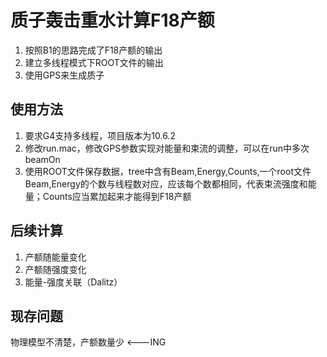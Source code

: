 # 质子轰击重水计算F18产额

1. 按照B1的思路完成了F18产额的输出
2. 建立多线程模式下ROOT文件的输出 
3. 使用GPS来生成质子


## 使用方法

1. 要求G4支持多线程，项目版本为10.6.2
2. 修改run.mac，修改GPS参数实现对能量和束流的调整，可以在run中多次beamOn
3. 使用ROOT文件保存数据，tree中含有Beam,Energy,Counts,一个root文件Beam,Energy的个数与线程数对应，应该每个数都相同，代表束流强度和能量；Counts应当累加起来才能得到F18产额

## 后续计算
1. 产额随能量变化
2. 产额随强度变化
3. 能量-强度关联（Dalitz）

## 现存问题
物理模型不清楚，产额数量少 <---ING
